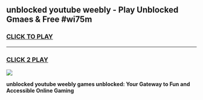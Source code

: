 
## unblocked youtube weebly - Play Unblocked Gmaes & Free #wi75m
<h3>
<a href="https://news.freeplayer.one?title=unblocked_youtube_weebly&ref=26F">CLICK TO PLAY</a></h3>
<hr>

<h3>
<a href="https://news.freeplayer.one?title=unblocked_youtube_weebly&ref=26F">CLICK 2 PLAY</a>
  
</h3>

<a href="https://news.freeplayer.one?title=unblocked_youtube_weebly&ref=26F/"><img src="https://clearcache.store/games.png"></a>


**unblocked youtube weebly games unblocked: Your Gateway to Fun and Accessible Online Gaming**
